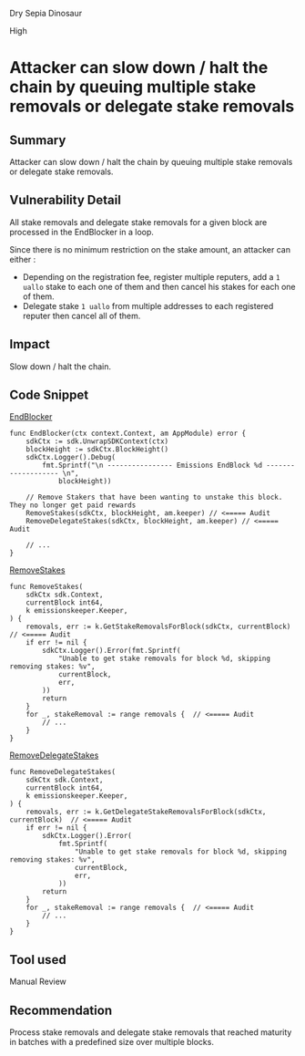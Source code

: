 Dry Sepia Dinosaur

High

# Attacker can slow down / halt the chain by queuing multiple stake removals or delegate stake removals

## Summary
Attacker can slow down / halt the chain by queuing multiple stake removals or delegate stake removals.

## Vulnerability Detail
All stake removals and delegate stake removals for a given block are processed in the EndBlocker in a loop.

Since there is no minimum restriction on the stake amount, an attacker can either :
* Depending on the registration fee, register multiple reputers, add a `1 uallo` stake to each one of them and then cancel his stakes for each one of them.
* Delegate stake `1 uallo` from multiple addresses to each registered reputer then cancel all of them.

## Impact
Slow down / halt the chain.

## Code Snippet
[EndBlocker](https://github.com/sherlock-audit/2024-06-allora/blob/main/allora-chain/x/emissions/module/abci.go#L14-L120)
```golang
func EndBlocker(ctx context.Context, am AppModule) error {
	sdkCtx := sdk.UnwrapSDKContext(ctx)
	blockHeight := sdkCtx.BlockHeight()
	sdkCtx.Logger().Debug(
		fmt.Sprintf("\n ---------------- Emissions EndBlock %d ------------------- \n",
			blockHeight))

	// Remove Stakers that have been wanting to unstake this block. They no longer get paid rewards
	RemoveStakes(sdkCtx, blockHeight, am.keeper) // <===== Audit
	RemoveDelegateStakes(sdkCtx, blockHeight, am.keeper) // <===== Audit

	// ...
}
```

[RemoveStakes](https://github.com/sherlock-audit/2024-06-allora/blob/main/allora-chain/x/emissions/module/stake_removals.go#L13-L63)
```golang
func RemoveStakes(
	sdkCtx sdk.Context,
	currentBlock int64,
	k emissionskeeper.Keeper,
) {
	removals, err := k.GetStakeRemovalsForBlock(sdkCtx, currentBlock)  // <===== Audit
	if err != nil {
		sdkCtx.Logger().Error(fmt.Sprintf(
			"Unable to get stake removals for block %d, skipping removing stakes: %v",
			currentBlock,
			err,
		))
		return
	}
	for _, stakeRemoval := range removals {  // <===== Audit
		// ...
	}
}
```

[RemoveDelegateStakes](https://github.com/sherlock-audit/2024-06-allora/blob/main/allora-chain/x/emissions/module/stake_removals.go#L66-L118)
```golang
func RemoveDelegateStakes(
	sdkCtx sdk.Context,
	currentBlock int64,
	k emissionskeeper.Keeper,
) {
	removals, err := k.GetDelegateStakeRemovalsForBlock(sdkCtx, currentBlock)  // <===== Audit
	if err != nil {
		sdkCtx.Logger().Error(
			fmt.Sprintf(
				"Unable to get stake removals for block %d, skipping removing stakes: %v",
				currentBlock,
				err,
			))
		return
	}
	for _, stakeRemoval := range removals {  // <===== Audit
		// ...
	}
}
```
## Tool used
Manual Review

## Recommendation
Process stake removals and delegate stake removals that reached maturity in batches with a predefined size over multiple blocks.
